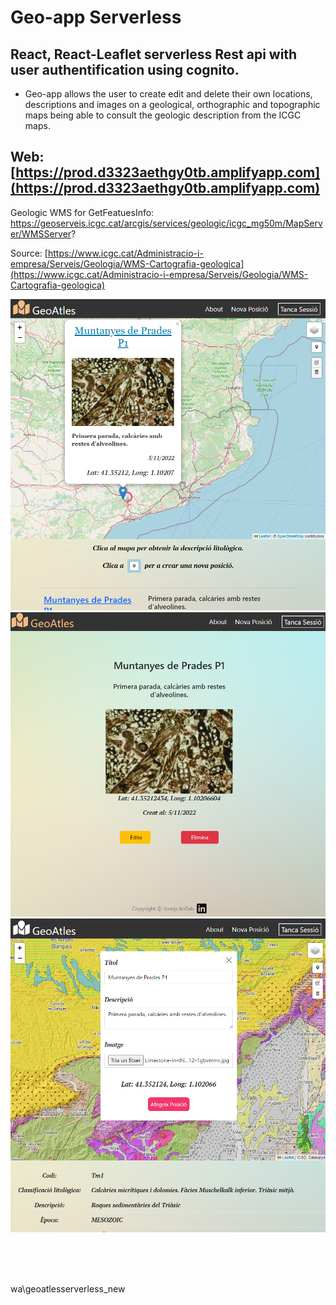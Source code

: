 # Geo-app Serverless

## React, React-Leaflet serverless Rest api with user authentification using cognito.

* Geo-app allows the user to create edit and delete their own locations, descriptions and images on a geological,  orthographic and topographic maps being able to consult the geologic description from the ICGC maps.

## Web: [https://prod.d3323aethgy0tb.amplifyapp.com](https://prod.d3323aethgy0tb.amplifyapp.com)


Geologic WMS for GetFeatuesInfo: https://geoserveis.icgc.cat/arcgis/services/geologic/icgc_mg50m/MapServer/WMSServer? <br> 

Source: [https://www.icgc.cat/Administracio-i-empresa/Serveis/Geologia/WMS-Cartografia-geologica](https://www.icgc.cat/Administracio-i-empresa/Serveis/Geologia/WMS-Cartografia-geologica)

<p align="center">
<img   src="./img_github/portadafoto.PNG">
<img   src="./img_github/post.PNG">
<img   src="./img_github/portadaform.PNG">
</p>

<br> <br> <br> 

wa\geoatlesserverless_new

